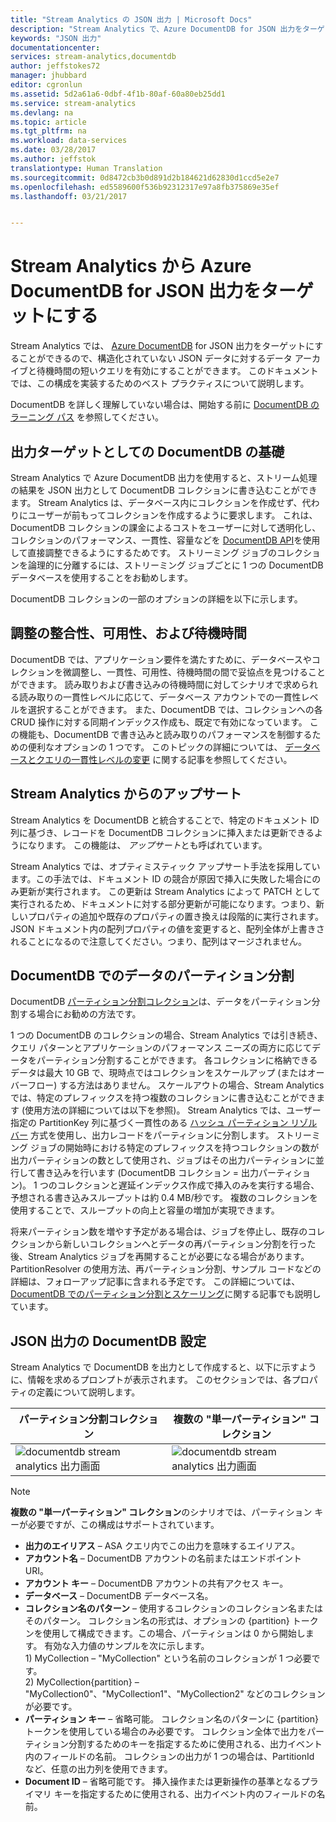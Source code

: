 ```yaml
---
title: "Stream Analytics の JSON 出力 | Microsoft Docs"
description: "Stream Analytics で、Azure DocumentDB for JSON 出力をターゲットにして、構造化されていない JSON データに対するデータ アーカイブと待機時間の短いクエリを有効にする方法について説明します。"
keywords: "JSON 出力"
documentationcenter: 
services: stream-analytics,documentdb
author: jeffstokes72
manager: jhubbard
editor: cgronlun
ms.assetid: 5d2a61a6-0dbf-4f1b-80af-60a80eb25dd1
ms.service: stream-analytics
ms.devlang: na
ms.topic: article
ms.tgt_pltfrm: na
ms.workload: data-services
ms.date: 03/28/2017
ms.author: jeffstok
translationtype: Human Translation
ms.sourcegitcommit: 0d8472cb3b0d891d2b184621d62830d1ccd5e2e7
ms.openlocfilehash: ed5589600f536b92312317e97a8fb375869e35ef
ms.lasthandoff: 03/21/2017


---
```

# <a name="target-azure-documentdb-for-json-output-from-stream-analytics"></a>Stream Analytics から Azure DocumentDB for JSON 出力をターゲットにする
Stream Analytics では、 [Azure DocumentDB](https://azure.microsoft.com/services/documentdb/) for JSON 出力をターゲットにすることができるので、構造化されていない JSON データに対するデータ アーカイブと待機時間の短いクエリを有効にすることができます。 このドキュメントでは、この構成を実装するためのベスト プラクティスについて説明します。

DocumentDB を詳しく理解していない場合は、開始する前に [DocumentDB のラーニング パス](https://azure.microsoft.com/documentation/learning-paths/documentdb/) を参照してください。

## <a name="basics-of-documentdb-as-an-output-target"></a>出力ターゲットとしての DocumentDB の基礎
Stream Analytics で Azure DocumentDB 出力を使用すると、ストリーム処理の結果を JSON 出力として DocumentDB コレクションに書き込むことができます。 Stream Analytics は、データベース内にコレクションを作成せず、代わりにユーザーが前もってコレクションを作成するように要求します。 これは、DocumentDB コレクションの課金によるコストをユーザーに対して透明化し、コレクションのパフォーマンス、一貫性、容量などを [DocumentDB API](https://msdn.microsoft.com/library/azure/dn781481.aspx)を使用して直接調整できるようにするためです。 ストリーミング ジョブのコレクションを論理的に分離するには、ストリーミング ジョブごとに 1 つの DocumentDB データベースを使用することをお勧めします。

DocumentDB コレクションの一部のオプションの詳細を以下に示します。

## <a name="tune-consistency-availability-and-latency"></a>調整の整合性、可用性、および待機時間
DocumentDB では、アプリケーション要件を満たすために、データベースやコレクションを微調整し、一貫性、可用性、待機時間の間で妥協点を見つけることができます。 読み取りおよび書き込みの待機時間に対してシナリオで求められる読み取りの一貫性レベルに応じて、データベース アカウントでの一貫性レベルを選択することができます。 また、DocumentDB では、コレクションへの各 CRUD 操作に対する同期インデックス作成も、既定で有効になっています。 この機能も、DocumentDB で書き込みと読み取りのパフォーマンスを制御するための便利なオプションの 1 つです。 このトピックの詳細については、 [データベースとクエリの一貫性レベルの変更](../documentdb/documentdb-consistency-levels.md) に関する記事を参照してください。

## <a name="upserts-from-stream-analytics"></a>Stream Analytics からのアップサート
Stream Analytics を DocumentDB と統合することで、特定のドキュメント ID 列に基づき、レコードを DocumentDB コレクションに挿入または更新できるようになります。 この機能は、 *アップサート*とも呼ばれています。

Stream Analytics では、オプティミスティック アップサート手法を採用しています。この手法では、ドキュメント ID の競合が原因で挿入に失敗した場合にのみ更新が実行されます。 この更新は Stream Analytics によって PATCH として実行されるため、ドキュメントに対する部分更新が可能になります。つまり、新しいプロパティの追加や既存のプロパティの置き換えは段階的に実行されます。 JSON ドキュメント内の配列プロパティの値を変更すると、配列全体が上書きされることになるので注意してください。つまり、配列はマージされません。

## <a name="data-partitioning-in-documentdb"></a>DocumentDB でのデータのパーティション分割
DocumentDB [パーティション分割コレクション](../documentdb/documentdb-partition-data.md#single-partition-and-partitioned-collections)は、データをパーティション分割する場合にお勧めの方法です。 

1 つの DocumentDB のコレクションの場合、Stream Analytics では引き続き、クエリ パターンとアプリケーションのパフォーマンス ニーズの両方に応じてデータをパーティション分割することができます。 各コレクションに格納できるデータは最大 10 GB で、現時点ではコレクションをスケールアップ (またはオーバーフロー) する方法はありません。 スケールアウトの場合、Stream Analytics では、特定のプレフィックスを持つ複数のコレクションに書き込むことができます (使用方法の詳細については以下を参照)。 Stream Analytics では、ユーザー指定の PartitionKey 列に基づく一貫性のある [ハッシュ パーティション リゾルバー](https://msdn.microsoft.com/library/azure/microsoft.azure.documents.partitioning.hashpartitionresolver.aspx) 方式を使用し、出力レコードをパーティションに分割します。 ストリーミング ジョブの開始時における特定のプレフィックスを持つコレクションの数が出力パーティションの数として使用され、ジョブはその出力パーティションに並行して書き込みを行います (DocumentDB コレクション = 出力パーティション)。 1 つのコレクションと遅延インデックス作成で挿入のみを実行する場合、予想される書き込みスループットは約 0.4 MB/秒です。 複数のコレクションを使用することで、スループットの向上と容量の増加が実現できます。

将来パーティション数を増やす予定がある場合は、ジョブを停止し、既存のコレクションから新しいコレクションへとデータの再パーティション分割を行った後、Stream Analytics ジョブを再開することが必要になる場合があります。 PartitionResolver の使用方法、再パーティション分割、サンプル コードなどの詳細は、フォローアップ記事に含まれる予定です。 この詳細については、[DocumentDB でのパーティション分割とスケーリング](../documentdb/documentdb-partition-data.md)に関する記事でも説明しています。

## <a name="documentdb-settings-for-json-output"></a>JSON 出力の DocumentDB 設定
Stream Analytics で DocumentDB を出力として作成すると、以下に示すように、情報を求めるプロンプトが表示されます。 このセクションでは、各プロパティの定義について説明します。

パーティション分割コレクション | 複数の "単一パーティション" コレクション
---|---
![documentdb stream analytics 出力画面](media/stream-analytics-documentdb-output/stream-analytics-documentdb-output-1.png) |  ![documentdb stream analytics 出力画面](media/stream-analytics-documentdb-output/stream-analytics-documentdb-output-2.png)


  
> [!NOTE]
> **複数の "単一パーティション" コレクション**のシナリオでは、パーティション キーが必要ですが、この構成はサポートされています。 

* **出力のエイリアス** – ASA クエリ内でこの出力を意味するエイリアス。  
* **アカウント名** – DocumentDB アカウントの名前またはエンドポイント URI。  
* **アカウント キー** – DocumentDB アカウントの共有アクセス キー。  
* **データベース** – DocumentDB データベース名。  
* **コレクション名のパターン** – 使用するコレクションのコレクション名またはそのパターン。 コレクション名の形式は、オプションの {partition} トークンを使用して構成できます。この場合、パーティションは 0 から開始します。 有効な入力値のサンプルを次に示します。  
  1\) MyCollection – "MyCollection" という名前のコレクションが 1 つ必要です。  
  2\) MyCollection{partition} – "MyCollection0"、"MyCollection1"、"MyCollection2" などのコレクションが必要です。  
* **パーティション キー** – 省略可能。 コレクション名のパターンに {partition} トークンを使用している場合のみ必要です。 コレクション全体で出力をパーティション分割するためのキーを指定するために使用される、出力イベント内のフィールドの名前。 コレクションの出力が 1 つの場合は、PartitionId など、任意の出力列を使用できます。  
* **Document ID** – 省略可能です。 挿入操作または更新操作の基準となるプライマリ キーを指定するために使用される、出力イベント内のフィールドの名前。  


